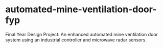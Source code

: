# automated-mine-ventilation-door-fyp
Final Year Design Project: An enhanced automated mine ventilation door system using an industrial controller and microwave radar sensors.
